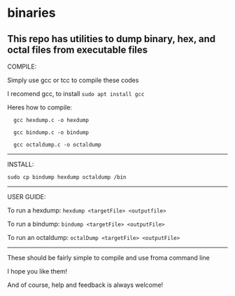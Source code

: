 # binaries
This repo has utilities to dump binary, hex, and octal files from executable files
--------------------------------------------------------------------

COMPILE:

 Simply use gcc or tcc to compile these codes
 
  I recomend gcc, to install `sudo apt install gcc`
    
  Heres how to compile:
      
      gcc hexdump.c -o hexdump
      
      gcc bindump.c -o bindump
      
      gcc octaldump.c -o octaldump
      
--------------------------------------------------------------------

INSTALL:
  
  `sudo cp bindump hexdump octaldump /bin`
  
--------------------------------------------------------------------

USER GUIDE:

  To run a hexdump:
      `hexdump <targetFile> <outputfile>`
  
  To run a bindump:
      `bindump <targetFile> <outputFile>`
  
  To run an octaldump:
      `octalDump <targetFile> <outputFile>`

  ------------------------------------------------------------------
  
  These should be fairly simple to compile and use froma command line
  
  I hope you like them!

  And of course, help and feedback is always welcome!
